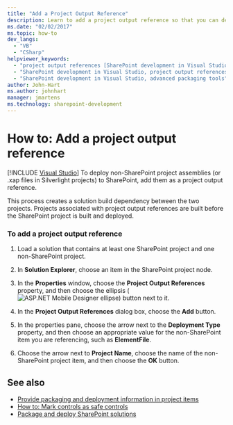 ```yaml
---
title: "Add a Project Output Reference"
description: Learn to add a project output reference so that you can deploy non-SharePoint project assemblies (or .xap files in Silverlight projects) to SharePoint.
ms.date: "02/02/2017"
ms.topic: how-to
dev_langs:
  - "VB"
  - "CSharp"
helpviewer_keywords:
  - "project output references [SharePoint development in Visual Studio]"
  - "SharePoint development in Visual Studio, project output references"
  - "SharePoint development in Visual Studio, advanced packaging tools"
author: John-Hart
ms.author: johnhart
manager: jmartens
ms.technology: sharepoint-development
---
```

# How to: Add a project output reference

 [!INCLUDE [Visual Studio](~/includes/applies-to-version/vs-windows-only.md)]
  To deploy non-SharePoint project assemblies (or .xap files in Silverlight projects) to SharePoint, add them as a project output reference.

 This process creates a solution build dependency between the two projects. Projects associated with project output references are built before the SharePoint project is built and deployed.

### To add a project output reference

1. Load a solution that contains at least one SharePoint project and one non-SharePoint project.

2. In **Solution Explorer**, choose an item in the SharePoint project node.

3. In the **Properties** window, choose the **Project Output References** property, and then choose the ellipsis (![ASP.NET Mobile Designer ellipse](../sharepoint/media/mwellipsis.gif "ASP.NET Mobile Designer ellipse")) button next to it.

4. In the **Project Output References** dialog box, choose the **Add** button.

5. In the properties pane, choose the arrow next to the **Deployment Type** property, and then choose an appropriate value for the non-SharePoint item you are referencing, such as **ElementFile**.

6. Choose the arrow next to **Project Name**, choose the name of the non-SharePoint project item, and then choose the **OK** button.

## See also
- [Provide packaging and deployment information in project items](../sharepoint/providing-packaging-and-deployment-information-in-project-items.md)
- [How to: Mark controls as safe controls](../sharepoint/how-to-mark-controls-as-safe-controls.md)
- [Package and deploy SharePoint solutions](../sharepoint/packaging-and-deploying-sharepoint-solutions.md)
